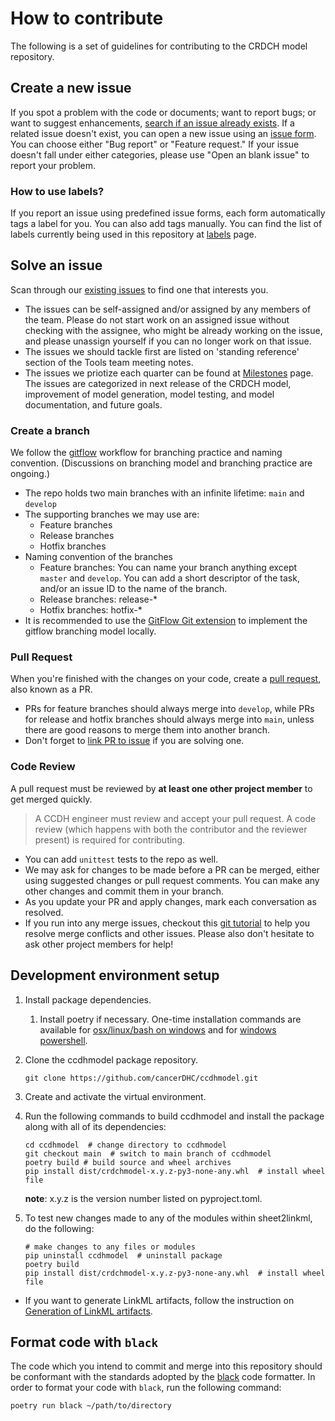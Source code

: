 # How to contribute

The following is a set of guidelines for contributing to the CRDCH model repository.

## Create a new issue

If you spot a problem with the code or documents; want to report bugs; or want to suggest enhancements, [search if an issue already exists](https://docs.github.com/en/github/searching-for-information-on-github/searching-on-github/searching-issues-and-pull-requests#search-by-the-title-body-or-comments). If a related issue doesn't exist, you can open a new issue using an [issue form](https://github.com/cancerDHC/ccdhmodel/issues/new/choose). You can choose either "Bug report" or "Feature request." If your issue doesn't fall under either categories, please use "Open an blank issue" to report your problem.

### How to use labels?

If you report an issue using predefined issue forms, each form automatically tags a label for you. You can also add tags manually. You can find the list of labels currently being used in this repository at [labels](https://github.com/cancerDHC/ccdhmodel/labels) page.

## Solve an issue

Scan through our [existing issues](https://github.com/cancerDHC/ccdhmodel/issues) to find one that interests you.

* The issues can be self-assigned and/or assigned by any members of the team. Please do not start work on an assigned issue without checking with the assignee, who might be already working on the issue, and please unassign yourself if you can no longer work on that issue.
* The issues we should tackle first are listed on 'standing reference' section of the Tools team meeting notes.
* The issues we priotize each quarter can be found at [Milestones](https://github.com/cancerDHC/ccdhmodel/milestones) page. The issues are categorized in next release of the CRDCH model, improvement of model generation, model testing, and model documentation, and future goals.

### Create a branch

We follow the [gitflow](https://nvie.com/posts/a-successful-git-branching-model/) workflow for branching practice and naming convention.
(Discussions on branching model and branching practice are ongoing.)

* The repo holds two main branches with an infinite lifetime: `main` and `develop`
* The supporting branches we may use are:
  * Feature branches
  * Release branches
  * Hotfix branches
* Naming convention of the branches
  * Feature branches: You can name your branch anything except `master` and `develop`. You can add a short descriptor of the task, and/or an issue ID to the name of the branch.
  * Release branches: release-*
  * Hotfix branches: hotfix-*
* It is recommended to use the [GitFlow Git extension](https://github.com/nvie/gitflow) to implement the gitflow branching model locally.

### Pull Request

When you're finished with the changes on your code, create a [pull request](https://docs.github.com/en/github/collaborating-with-pull-requests/proposing-changes-to-your-work-with-pull-requests/about-pull-requests), also known as a PR.

* PRs for feature branches should always merge into `develop`, while PRs for release and hotfix branches should always merge into `main`, unless there are good reasons to merge them into another branch.
* Don't forget to [link PR to issue](https://docs.github.com/en/issues/tracking-your-work-with-issues/linking-a-pull-request-to-an-issue) if you are solving one.

### Code Review

A pull request must be reviewed by **at least one other project member** to get merged quickly.

> A CCDH engineer must review and accept your pull request. A code review (which happens with both the contributor and the reviewer present) is required for contributing.

* You can add `unittest` tests to the repo as well.
* We may ask for changes to be made before a PR can be merged, either using suggested changes or pull request comments. You can make any other changes and commit them in your branch.
* As you update your PR and apply changes, mark each conversation as resolved.
* If you run into any merge issues, checkout this [git tutorial](https://lab.github.com/githubtraining/managing-merge-conflicts) to help you resolve merge conflicts and other issues. Please also don't hesitate to ask other project members for help!

## Development environment setup

1. Install package dependencies.
   1. Install poetry if necessary. One-time installation commands are available for [osx/linux/bash on windows](https://github.com/python-poetry/poetry#osx--linux--bashonwindows-install-instructions) and for [windows powershell](https://github.com/python-poetry/poetry#windows-powershell-install-instructions).
2. Clone the ccdhmodel package repository.

    ```shell
    git clone https://github.com/cancerDHC/ccdhmodel.git
    ```

3. Create and activate the virtual environment.
4. Run the following commands to build ccdhmodel and install the package along with all of its dependencies:

    ```shell
    cd ccdhmodel  # change directory to ccdhmodel
    git checkout main  # switch to main branch of ccdhmodel
    poetry build # build source and wheel archives
    pip install dist/crdchmodel-x.y.z-py3-none-any.whl  # install wheel file
    ```

    **note**: x.y.z is the version number listed on pyproject.toml.

5. To test new changes made to any of the modules within sheet2linkml, do the following:

    ```shell
    # make changes to any files or modules
    pip uninstall ccdhmodel  # uninstall package
    poetry build
    pip install dist/crdchmodel-x.y.z-py3-none-any.whl  # install wheel file
    ```

* If you want to generate LinkML artifacts, follow the instruction on [Generation of LinkML artifacts](https://github.com/cancerDHC/ccdhmodel#generation-of-linkml-artifacts).

## Format code with `black`

The code which you intend to commit and merge into this repository should be conformant with the standards adopted by the [black](https://black.readthedocs.io/en/stable/index.html) code formatter. In order to format your code with `black`, run the following command:

```shell
poetry run black ~/path/to/directory
```
